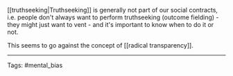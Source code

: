 [[truthseeking|Truthseeking]] is generally not part of our social contracts, i.e. people don't always want to perform truthseeking (outcome fielding) - they might just want to vent - and it's important to know when to do it or not.

This seems to go against the concept of [[radical transparency]].

___________________
Tags: #mental_bias 
